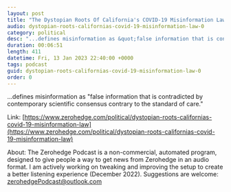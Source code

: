 ```yaml
---
layout: post
title: "The Dystopian Roots Of California's COVID-19 Misinformation Law"
audio: dystopian-roots-californias-covid-19-misinformation-law-0
category: political
desc: "...defines misinformation as &quot;false information that is contradicted by contemporary scientific consensus contrary to the standard of care.&quot;"
duration: 00:06:51
length: 411
datetime: Fri, 13 Jan 2023 22:40:00 +0000
tags: podcast
guid: dystopian-roots-californias-covid-19-misinformation-law-0
order: 0
---
```

...defines misinformation as &quot;false information that is contradicted by contemporary scientific consensus contrary to the standard of care.&quot;

Link: [https://www.zerohedge.com/political/dystopian-roots-californias-covid-19-misinformation-law](https://www.zerohedge.com/political/dystopian-roots-californias-covid-19-misinformation-law)

About: The Zerohedge Podcast is a non-commercial, automated program, designed to give people a way to get news from Zerohedge in an audio format.  I am actively working on tweaking and improving the setup to create a better listening experience (December 2022).  Suggestions are welcome: [zerohedgePodcast@outlook.com](mailto:zerohedgePodcast@outlook.com)